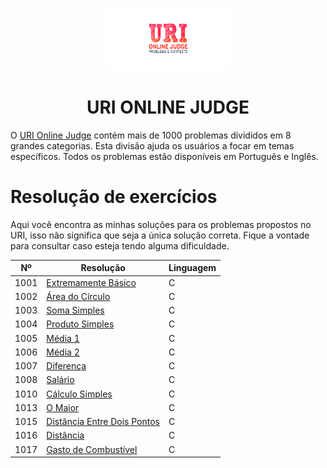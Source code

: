 <p style="text-align: center;">
  <img src="../img/logo-uri.png" width="200px" height="100px">
</p>

<h1 style="text-align: center;">URI ONLINE JUDGE</h1>

O [URI Online Judge](https://www.urionlinejudge.com.br/) contém mais de 1000 problemas divididos em 8 grandes categorias. Esta divisão ajuda os usuários a focar em temas específicos. Todos os problemas estão disponíveis em Português e Inglês.

# Resolução de exercícios

Aqui você encontra as minhas soluções para os problemas propostos no URI, isso não significa que seja a única solução correta. Fique a vontade para consultar caso esteja tendo alguma dificuldade.

| Nº | Resolução | Linguagem |
|---|---|---|
| 1001 | [Extremamente Básico]() | C |
| 1002 | [Área do Círculo]() | C |
| 1003 | [Soma Simples]() | C |
| 1004 | [Produto Simples]() | C |
| 1005 | [Média 1]() | C |
| 1006 | [Média 2]() | C |
| 1007 | [Diferença]() | C |
| 1008 | [Salário]() | C |
| 1010 | [Cálculo Simples]() | C |
| 1013 | [O Maior]() | C |
| 1015 | [Distância Entre Dois Pontos]() | C |
| 1016 | [Distância]() | C |
| 1017 | [Gasto de Combustível]() | C |
